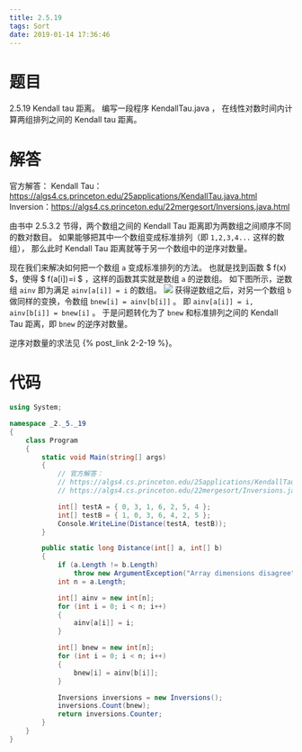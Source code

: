 ```yaml
---
title: 2.5.19
tags: Sort
date: 2019-01-14 17:36:46
---
```


# 题目

2.5.19
Kendall tau 距离。
编写一段程序 KendallTau.java ，
在线性对数时间内计算两组排列之间的 Kendall tau 距离。

# 解答

官方解答：
Kendall Tau：https://algs4.cs.princeton.edu/25applications/KendallTau.java.html
Inversion：https://algs4.cs.princeton.edu/22mergesort/Inversions.java.html

由书中 2.5.3.2 节得，两个数组之间的 Kendall Tau 距离即为两数组之间顺序不同的数对数目。
如果能够把其中一个数组变成标准排列（即 `1,2,3,4...` 这样的数组），
那么此时 Kendall Tau 距离就等于另一个数组中的逆序对数量。

现在我们来解决如何把一个数组 `a` 变成标准排列的方法。
也就是找到函数 $ f(x) ​$，使得 $ f(a[i])=i ​$ ，这样的函数其实就是数组 `a` 的逆数组。
如下图所示，逆数组 `ainv` 即为满足 `ainv[a[i]] = i` 的数组。
![](./1.png)
获得逆数组之后，对另一个数组 `b` 做同样的变换，令数组 `bnew[i] = ainv[b[i]]` 。
即 `ainv[a[i]] = i, ainv[b[i]] = bnew[i]` 。
于是问题转化为了 `bnew` 和标准排列之间的 Kendall Tau 距离，即 `bnew` 的逆序对数量。

逆序对数量的求法见 {% post_link 2-2-19 %}。

# 代码

```csharp
using System;

namespace _2._5._19
{
    class Program
    {
        static void Main(string[] args)
        {
            // 官方解答：
            // https://algs4.cs.princeton.edu/25applications/KendallTau.java.html
            // https://algs4.cs.princeton.edu/22mergesort/Inversions.java.html

            int[] testA = { 0, 3, 1, 6, 2, 5, 4 };
            int[] testB = { 1, 0, 3, 6, 4, 2, 5 };
            Console.WriteLine(Distance(testA, testB));
        }

        public static long Distance(int[] a, int[] b)
        {
            if (a.Length != b.Length)
                throw new ArgumentException("Array dimensions disagree");
            int n = a.Length;

            int[] ainv = new int[n];
            for (int i = 0; i < n; i++)
            {
                ainv[a[i]] = i;
            }

            int[] bnew = new int[n];
            for (int i = 0; i < n; i++)
            {
                bnew[i] = ainv[b[i]];
            }

            Inversions inversions = new Inversions();
            inversions.Count(bnew);
            return inversions.Counter;
        }
    }
}
```

